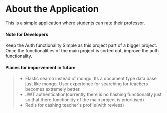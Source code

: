 # About the Application
This is a simple application where students can rate their professor. 

#### Note for Developers
Keep the Auth functionality Simple as this project part of a bigger project. Once the functionalities of the main project is sorted out, improve the auth functionality. 

#### Places for imporvement in future
> - Elastic search instead of mongo. Its a document type data base just like mongo. User experience for searching for teachers becomes extremely better.
> - JWT authentication(currently there is no hashing functionality just so that there functionlity of the main project is prioritised)
> - Redis for cashing teacher's profile(with reviess)
